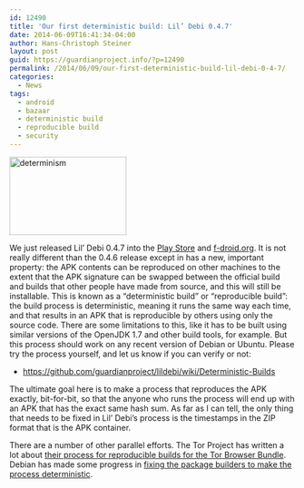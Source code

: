 ```yaml
---
id: 12490
title: 'Our first deterministic build: Lil’ Debi 0.4.7'
date: 2014-06-09T16:41:34-04:00
author: Hans-Christoph Steiner
layout: post
guid: https://guardianproject.info/?p=12490
permalink: /2014/06/09/our-first-deterministic-build-lil-debi-0-4-7/
categories:
  - News
tags:
  - android
  - bazaar
  - deterministic build
  - reproducible build
  - security
---
```

[<img src="https://guardianproject.info/wp-content/uploads/2014/06/determinism.gif" alt="determinism" width="206" height="138" class="alignright size-thumbnail wp-image-12493" />](http://abyss.uoregon.edu/~js/ast123/lectures/lec05.html)

We just released Lil’ Debi 0.4.7 into the <a href="https://play.google.com/store/apps/details?id=info.guardianproject.lildebi" target="_blank">Play Store</a> and <a href="https://f-droid.org/repository/browse/?fdid=info.guardianproject.lildebi" target="_blank">f-droid.org</a>. It is not really different than the 0.4.6 release except in has a new, important property: the APK contents can be reproduced on other machines to the extent that the APK signature can be swapped between the official build and builds that other people have made from source, and this will still be installable. This is known as a “deterministic build” or “reproducible build”: the build process is deterministic, meaning it runs the same way each time, and that results in an APK that is reproducible by others using only the source code. There are some limitations to this, like it has to be built using similar versions of the OpenJDK 1.7 and other build tools, for example. But this process should work on any recent version of Debian or Ubuntu. Please try the process yourself, and let us know if you can verify or not:

  * <a href="https://github.com/guardianproject/lildebi/wiki/Deterministic-Builds" target="_blank">https://github.com/guardianproject/lildebi/wiki/Deterministic-Builds</a>

The ultimate goal here is to make a process that reproduces the APK exactly, bit-for-bit, so that the anyone who runs the process will end up with an APK that has the exact same hash sum. As far as I can tell, the only thing that needs to be fixed in Lil’ Debi’s process is the timestamps in the ZIP format that is the APK container.

There are a number of other parallel efforts. The Tor Project has written a lot about <a href="https://blog.torproject.org/category/tags/deterministic-builds" target="_blank">their process for reproducible builds for the Tor Browser Bundle</a>. Debian has made some progress in <a href="https://wiki.debian.org/ReproducibleBuilds" target="_blank">fixing the package builders to make the process deterministic</a>.